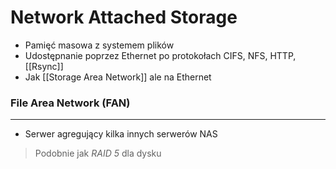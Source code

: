 # Network Attached Storage
- Pamięć masowa z systemem plików
- Udostępnanie poprzez Ethernet po protokołach CIFS, NFS, HTTP, [[Rsync]]
- Jak [[Storage Area Network]] ale na Ethernet

### File Area Network (FAN)
---
- Serwer agregujący kilka innych serwerów NAS


>Podobnie jak _RAID 5_ dla dysku